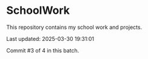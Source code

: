 # SchoolWork

This repository contains my school work and projects.

Last updated: 2025-03-30 19:31:01

Commit #3 of 4 in this batch.